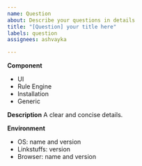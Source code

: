 ```yaml
---
name: Question
about: Describe your questions in details
title: "[Question] your title here"
labels: question
assignees: ashvayka

---
```


**Component**

<!-- Choose one of the following and delete all others. -->
 * UI
 * Rule Engine
 * Installation
 * Generic

**Description**
A clear and concise details.

**Environment**
<!-- Add information about your environment and Linkstuffs version if applicable -->
 * OS:  name and version
 * Linkstuffs: version
 * Browser: name and version
